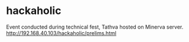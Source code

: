 # hackaholic
  Event conducted during technical fest, Tathva hosted on Minerva server.
  http://192.168.40.103/hackaholic/prelims.html
